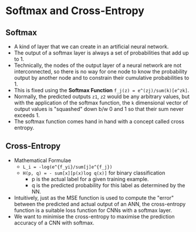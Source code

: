 # Softmax and Cross-Entropy

## Softmax
- A kind of layer that we can create in an artificial neural network.
- The output of a softmax layer is always a set of probabilities that add up to 1.
- Technically, the nodes of the output layer of a neural network are not interconnected, so there is no way for one node to know the probability output by another node and to constrain their cumulative probabilities to 1.
- This is fixed using the **Softmax Function** `f_j(z) = e^(zj)/sum(k)[e^zk]`.
- Normally, the predicted outputs `z1`, `z2` would be any arbitrary values, but with the application of the softmax function, the `k` dimensional vector of output values is "squashed" down b/w 0 and 1 so that their sum never exceeds 1.
- The softmax function comes hand in hand with a concept called cross entropy.

## Cross-Entropy
- Mathematical Formulae
	- `L_i = -log(e^{f_yi}/sum[j]e^{f_j})`
	- `H(p, q) = - sum[x][p(x)log q(x)]` for binary classification
		- p is the actual label for a given training example.
		- q is the predicted probability for this label as determined by the NN.
- Intuitively, just as the MSE function is used to compute the "error" between the predicted and actual output of an ANN, the cross-entropy function is a suitable loss function for CNNs with a softmax layer.
- We want to minimise the cross-entropy to maximise the prediction accuracy of a CNN with softmax. 